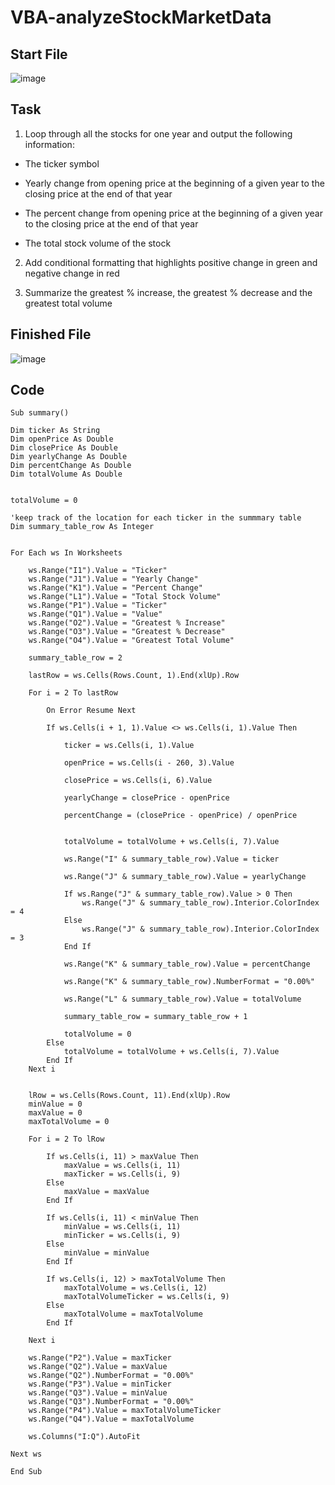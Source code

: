 # VBA-analyzeStockMarketData

## Start File
![image](https://user-images.githubusercontent.com/52837649/90347008-8044cf80-dffb-11ea-9788-6677db51c4de.png)

## Task
1. Loop through all the stocks for one year and output the following information:

- The ticker symbol

- Yearly change from opening price at the beginning of a given year to the closing price at the end of that year

- The percent change from opening price at the beginning of a given year to the closing price at the end of that year

- The total stock volume of the stock

2. Add conditional formatting that highlights positive change in green and negative change in red

3. Summarize the greatest % increase, the greatest % decrease and the greatest total volume

## Finished File
![image](https://user-images.githubusercontent.com/52837649/90348143-80949900-e002-11ea-91b7-8dc8a309c306.png)

## Code
```
Sub summary()

Dim ticker As String
Dim openPrice As Double
Dim closePrice As Double
Dim yearlyChange As Double
Dim percentChange As Double
Dim totalVolume As Double


totalVolume = 0

'keep track of the location for each ticker in the summmary table
Dim summary_table_row As Integer


For Each ws In Worksheets
    
    ws.Range("I1").Value = "Ticker"
    ws.Range("J1").Value = "Yearly Change"
    ws.Range("K1").Value = "Percent Change"
    ws.Range("L1").Value = "Total Stock Volume"
    ws.Range("P1").Value = "Ticker"
    ws.Range("Q1").Value = "Value"
    ws.Range("O2").Value = "Greatest % Increase"
    ws.Range("O3").Value = "Greatest % Decrease"
    ws.Range("O4").Value = "Greatest Total Volume"

    summary_table_row = 2

    lastRow = ws.Cells(Rows.Count, 1).End(xlUp).Row
    
    For i = 2 To lastRow
        
        On Error Resume Next
    
        If ws.Cells(i + 1, 1).Value <> ws.Cells(i, 1).Value Then
        
            ticker = ws.Cells(i, 1).Value
            
            openPrice = ws.Cells(i - 260, 3).Value
            
            closePrice = ws.Cells(i, 6).Value
            
            yearlyChange = closePrice - openPrice
            
            percentChange = (closePrice - openPrice) / openPrice
            
            
            totalVolume = totalVolume + ws.Cells(i, 7).Value
            
            ws.Range("I" & summary_table_row).Value = ticker
            
            ws.Range("J" & summary_table_row).Value = yearlyChange
            
            If ws.Range("J" & summary_table_row).Value > 0 Then
                ws.Range("J" & summary_table_row).Interior.ColorIndex = 4
            Else
                ws.Range("J" & summary_table_row).Interior.ColorIndex = 3
            End If
                
            ws.Range("K" & summary_table_row).Value = percentChange
            
            ws.Range("K" & summary_table_row).NumberFormat = "0.00%"
            
            ws.Range("L" & summary_table_row).Value = totalVolume
            
            summary_table_row = summary_table_row + 1
            
            totalVolume = 0
        Else
            totalVolume = totalVolume + ws.Cells(i, 7).Value
        End If
    Next i
    
    
    lRow = ws.Cells(Rows.Count, 11).End(xlUp).Row
    minValue = 0
    maxValue = 0
    maxTotalVolume = 0
    
    For i = 2 To lRow
    
        If ws.Cells(i, 11) > maxValue Then
            maxValue = ws.Cells(i, 11)
            maxTicker = ws.Cells(i, 9)
        Else
            maxValue = maxValue
        End If
        
        If ws.Cells(i, 11) < minValue Then
            minValue = ws.Cells(i, 11)
            minTicker = ws.Cells(i, 9)
        Else
            minValue = minValue
        End If
        
        If ws.Cells(i, 12) > maxTotalVolume Then
            maxTotalVolume = ws.Cells(i, 12)
            maxTotalVolumeTicker = ws.Cells(i, 9)
        Else
            maxTotalVolume = maxTotalVolume
        End If
        
    Next i
    
    ws.Range("P2").Value = maxTicker
    ws.Range("Q2").Value = maxValue
    ws.Range("Q2").NumberFormat = "0.00%"
    ws.Range("P3").Value = minTicker
    ws.Range("Q3").Value = minValue
    ws.Range("Q3").NumberFormat = "0.00%"
    ws.Range("P4").Value = maxTotalVolumeTicker
    ws.Range("Q4").Value = maxTotalVolume
    
    ws.Columns("I:Q").AutoFit
    
Next ws

End Sub

```
